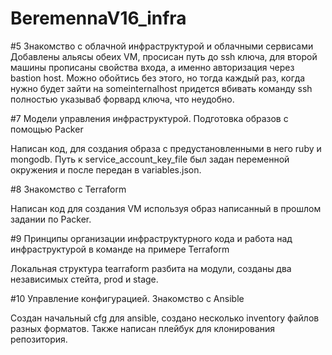 # BeremennaV16_infra

#5 Знакомство с облачной инфраструктурой и облачными сервисами
Добавлены альясы обеих VM, просисан путь до ssh ключа, для второй машины прописаны свойства входа, а именно авторизация через bastion host.
Можно обойтись без этого, но тогда каждый раз, когда нужно будет зайти на someinternalhost придется вбивать команду ssh полностью указываб форвард ключа, что неудобно.

#7 Модели управления инфраструктурой. Подготовка образов с помощью Packer

Написан код, для создания образа с предустановленными в него ruby и mongodb. Путь к service_account_key_file был задан переменной окружения и после передан в variables.json.

#8 Знакомство с Terraform

Написан код для создания VM используя образ написанный в прошлом задании по Packer.

#9 Принципы организации инфраструктурного кода и работа над инфраструктурой в команде на примере Terraform

Локальная структура tearraform разбита на модули, созданы два независимых стейта, prod и stage.

#10 Управление конфигурацией. Знакомство с Ansible

Создан начальный cfg для ansible, создано несколько inventory файлов разных форматов.
Также написан плейбук для клонирования репозитория.
